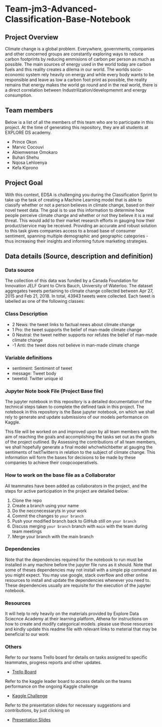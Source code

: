 # Team-jm3-Advanced-Classification-Base-Notebook
## Project Overview
Climate change is a global problem. Everywhere, governments, companies and other concerned groups are constantly exploring ways to reduce carbon footprints by reducing emmisions of carbon per person as much as possible. The main sources of energy used in the world today are carbon fuels and this reality creates a dilema in our world. The worlds socio-economic system rely heavily on energy and while every body wants to be responsible and leave as low a carbon foot print as possible, the reality remains that energy makes the world go round and in the real world, there is a direct correlation between Industrilization/developmemnt and energy consumption. 

## Team members 
Below is a list of all the members of this team who are to participate in this project. At the time of generating this repository, they are all students at EXPLORE DS academy.
- Prince Okon
- Marvic Cocouvi
- Abiemwense Omokaro
- Buhari Shehu
- Nqosa Lehloenya 
- Kefa Kiprono

## Project Goal
With this context, EDSA is challenging you during the Classification Sprint to take up the task of creating a Machine Learning model that is able to classify whether or not a person believes in climate change, based on their novel tweet data. The goal is to use this information to determine how people perceive climate change and whether or not they believe it is a real threat. This would add to their market research efforts in gauging how their product/service may be received. Providing an accurate and robust solution to this task gives companies access to a broad base of consumer sentiment, spanning multiple demographic and geographic categories - thus increasing their insights and informing future marketing strategies.

## Data details (Source, description and definition)
### Data source
The collection of this data was funded by a Canada Foundation for Innovation JELF Grant to Chris Bauch, University of Waterloo. The dataset aggregates tweets pertaining to climate change collected between Apr 27, 2015 and Feb 21, 2018. In total, 43943 tweets were collected. Each tweet is labelled as one of the following classes:

### Class Description
* 2 News: the tweet links to factual news about climate change
* 1 Pro: the tweet supports the belief of man-made climate change
* 0 Neutral: the tweet neither supports nor refutes the belief of man-made climate change
* -1 Anti: the tweet does not believe in man-made climate change

### Variable definitions
* sentiment: Sentiment of tweet
* message: Tweet body
* tweetid: Twitter unique id

### Jupyter Note book File (Project Base file)
The jupyter notebook in this repository is a detailed documentation of the technical steps taken to complete the defined task in this project. The notebook in this repository is the Base jupyter notebook, on which we shall rely to generate and update submissions of our models performance on Kaggle.

This file will be worked on and improved upon by all team members with the aim of reaching the goals and accomplishing the tasks set out as the goals of the project outlined. By Assessing the contributions of all team members, we shall hopefully generate a final model whchwhichbetter at gauging the sentiments of twitTwitterrs in relation to the subject of climate change. This information will form the bases for decisions to be made by these companies to achieve their coopcooperativels. 

### How to work on the base file as a Collaborator
All teammates have been added as collaborators in the project, and the steps for active participation in the project are detailed below:

1. Clone the repo
2. Create a branch using your name
3. Do the neccnecessaryts in your work
4. Commit the changes to `your branch`
5. Push your modified branch back to GitHub still on `your branch`
6. Discuss merging `your branch` branch with `main` with the team during team meetings
7. Merge your branch with the main branch

### Dependencies
Note that the dependencies required for the notebook to run must be installed in any machine before the jupyter file runs as it should. Note that some of theses dependencies may not install with a simple pip command as you might expect. You may use google, stack overflow and other online resources to install and update the dependencies whenever you need to. These dependencies usually are requisite for the execution of the jupyter notebook.

### Resources
It will help to rely heavily on the materials provided by Explore Data Sciecnce Academy at their learning platform, Athena for instructions on how to create and modify categorical models. please use those resources and kindly update this readme file with relevant links to meterial that may be beneficial to our work
### Others
Refer to our teams Trello board for details on tasks assigned to specific teammates, progress reports and other updates.
- [Trello Board](https://trello.com/b/aUqUenyf/classification-predict)

Refer to the kaggle leader board to access details on the teams performance on the ongoing Kaggle challenge
- [Kaggle Challenge](https://www.kaggle.com/competitions/edsa-climate-change-belief-analysis-2022/overview)

Refer to the presentation slides for necessary suggestions and contributions, by just clicking on
- [Presentation Slides](https://docs.google.com/presentation/d/1xBDXbAlgfS7AvcFOfY_RwvkqdzK8evD3ChHPKpBaQyo/edit#slide=id.g92a1ad2113_0_583)
